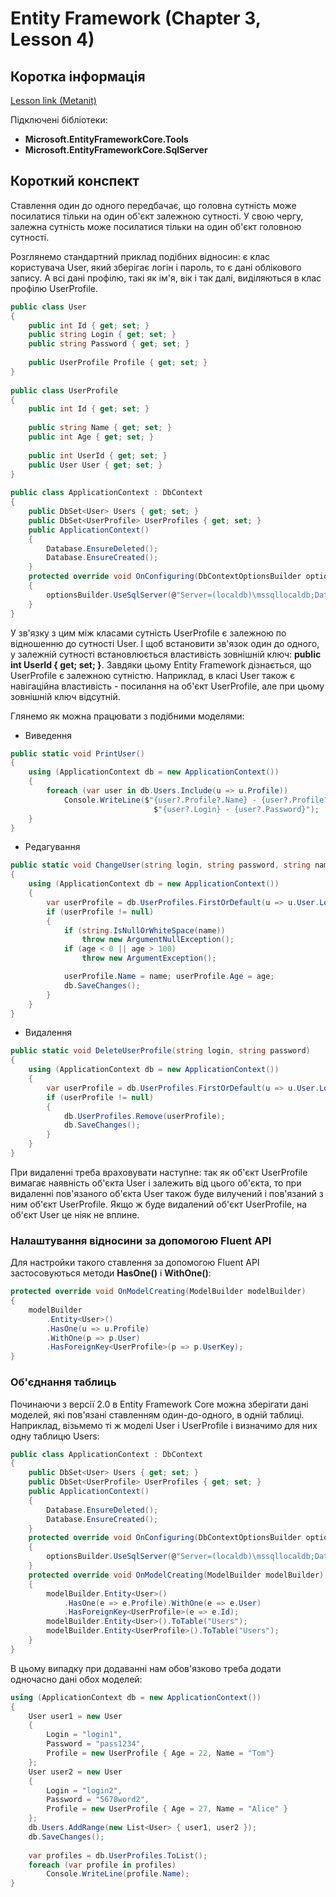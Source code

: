 # Entity Framework (Chapter 3, Lesson 4)

## Коротка інформація
[Lesson link (Metanit)](https://metanit.com/sharp/entityframeworkcore/3.4.php)

Підключені бібліотеки:

* **Microsoft.EntityFrameworkCore.Tools**
* **Microsoft.EntityFrameworkCore.SqlServer**

## Короткий конспект

Ставлення один до одного передбачає, що головна сутність може посилатися тільки на один об'єкт залежною сутності. 
У свою чергу, залежна сутність може посилатися тільки на один об'єкт головною сутності.

Розглянемо стандартний приклад подібних відносин: є клас користувача User, який зберігає логін і пароль, то є дані облікового запису. 
А всі дані профілю, такі як ім'я, вік і так далі, виділяються в клас профілю UserProfile.
```csharp
public class User
{
    public int Id { get; set; }
    public string Login { get; set; }
    public string Password { get; set; }
  
    public UserProfile Profile { get; set; }
}
  
public class UserProfile
{
    public int Id { get; set; }
  
    public string Name { get; set; }
    public int Age { get; set; }
  
    public int UserId { get; set; }
    public User User { get; set; }
}
 
public class ApplicationContext : DbContext
{
    public DbSet<User> Users { get; set; }
    public DbSet<UserProfile> UserProfiles { get; set; }
    public ApplicationContext()
    {
        Database.EnsureDeleted();
        Database.EnsureCreated();
    }
    protected override void OnConfiguring(DbContextOptionsBuilder optionsBuilder)
    {
        optionsBuilder.UseSqlServer(@"Server=(localdb)\mssqllocaldb;Database=relationsdb;Trusted_Connection=True;");
    }
}
```
У зв'язку з цим між класами сутність UserProfile є залежною по відношенню до сутності User. І щоб встановити зв'язок один до одного, 
у залежній сутності встановлюється властивість зовнішній ключ: **public int UserId { get; set; }**. 
Завдяки цьому Entity Framework дізнається, що UserProfile є залежною сутністю. Наприклад, в класі User також є навігаційна властивість - посилання на об'єкт 
UserProfile, але при цьому зовнішній ключ відсутній.

Глянемо як можна працювати з подібними моделями:

* Виведення
```csharp
public static void PrintUser()
{
    using (ApplicationContext db = new ApplicationContext())
    {
        foreach (var user in db.Users.Include(u => u.Profile))
            Console.WriteLine($"{user?.Profile?.Name} - {user?.Profile?.Age} - " +
                                $"{user?.Login} - {user?.Password}");
    }
}
```
* Редагування
```csharp
public static void ChangeUser(string login, string password, string name, int age)
{
    using (ApplicationContext db = new ApplicationContext())
    {
        var userProfile = db.UserProfiles.FirstOrDefault(u => u.User.Login == login && u.User.Password == password);
        if (userProfile != null)
        {
            if (string.IsNullOrWhiteSpace(name))
                throw new ArgumentNullException();
            if (age < 0 || age > 100)
                throw new ArgumentException();

            userProfile.Name = name; userProfile.Age = age;
            db.SaveChanges();
        }
    }
}
```
* Видалення
```csharp
public static void DeleteUserProfile(string login, string password)
{
    using (ApplicationContext db = new ApplicationContext())
    {
        var userProfile = db.UserProfiles.FirstOrDefault(u => u.User.Login == login && u.User.Password == password);
        if (userProfile != null)
        {
            db.UserProfiles.Remove(userProfile);
            db.SaveChanges();
        }
    }
}
```
При видаленні треба враховувати наступне: так як об'єкт UserProfile вимагає наявність об'єкта User і залежить від цього об'єкта, 
то при видаленні пов'язаного об'єкта User також буде вилучений і пов'язаний з ним об'єкт UserProfile. Якщо ж буде видалений об'єкт 
UserProfile, на об'єкт User це ніяк не вплине.

### Налаштування відносини за допомогою Fluent API

Для настройки такого ставлення за допомогою Fluent API застосовуються методи **HasOne()** і **WithOne()**:
```csharp
protected override void OnModelCreating(ModelBuilder modelBuilder)
{
    modelBuilder
        .Entity<User>()
        .HasOne(u => u.Profile)
        .WithOne(p => p.User)
        .HasForeignKey<UserProfile>(p => p.UserKey);
}
```

### Об'єднання таблиць

Починаючи з версії 2.0 в Entity Framework Core можна зберігати дані моделей, які пов'язані ставленням один-до-одного, в одній таблиці. 
Наприклад, візьмемо ті ж моделі User і UserProfile і визначимо для них одну таблицю Users:
```csharp
public class ApplicationContext : DbContext
{
    public DbSet<User> Users { get; set; }
    public DbSet<UserProfile> UserProfiles { get; set; }
    public ApplicationContext()
    {
        Database.EnsureDeleted();
        Database.EnsureCreated();
    }
    protected override void OnConfiguring(DbContextOptionsBuilder optionsBuilder)
    {
        optionsBuilder.UseSqlServer(@"Server=(localdb)\mssqllocaldb;Database=relationsdb;Trusted_Connection=True;");
    }
    protected override void OnModelCreating(ModelBuilder modelBuilder)
    {
        modelBuilder.Entity<User>()
            .HasOne(e => e.Profile).WithOne(e => e.User)
            .HasForeignKey<UserProfile>(e => e.Id);
        modelBuilder.Entity<User>().ToTable("Users");
        modelBuilder.Entity<UserProfile>().ToTable("Users");
    }
}
```
В цьому випадку при додаванні нам обов'язково треба додати одночасно дані обох моделей:
```csharp
using (ApplicationContext db = new ApplicationContext())
{
    User user1 = new User
    {
        Login = "login1",
        Password = "pass1234",
        Profile = new UserProfile { Age = 22, Name = "Tom"}
    };
    User user2 = new User
    {
        Login = "login2",
        Password = "5678word2",
        Profile = new UserProfile { Age = 27, Name = "Alice" }
    };
    db.Users.AddRange(new List<User> { user1, user2 });
    db.SaveChanges();
     
    var profiles = db.UserProfiles.ToList();
    foreach (var profile in profiles)
        Console.WriteLine(profile.Name);
}
```